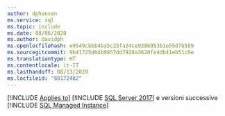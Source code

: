 ```yaml
---
author: dphansen
ms.service: sql
ms.topic: include
ms.date: 08/06/2020
ms.author: davidph
ms.openlocfilehash: e9549cbbb4ba5c25fa24ce9386953b1e55d7b589
ms.sourcegitcommit: 9b41725d6db9957dd7928a3620fe4db41eb51c6e
ms.translationtype: HT
ms.contentlocale: it-IT
ms.lasthandoff: 08/13/2020
ms.locfileid: "88172482"
---
```

[!INCLUDE [Applies to](../../includes/applies-md.md)] [!INCLUDE [SQL Server 2017](_ss2017.md)] e versioni successive [!INCLUDE [SQL Managed Instance](../../includes/applies-to-version/_asdbmi.md)]
